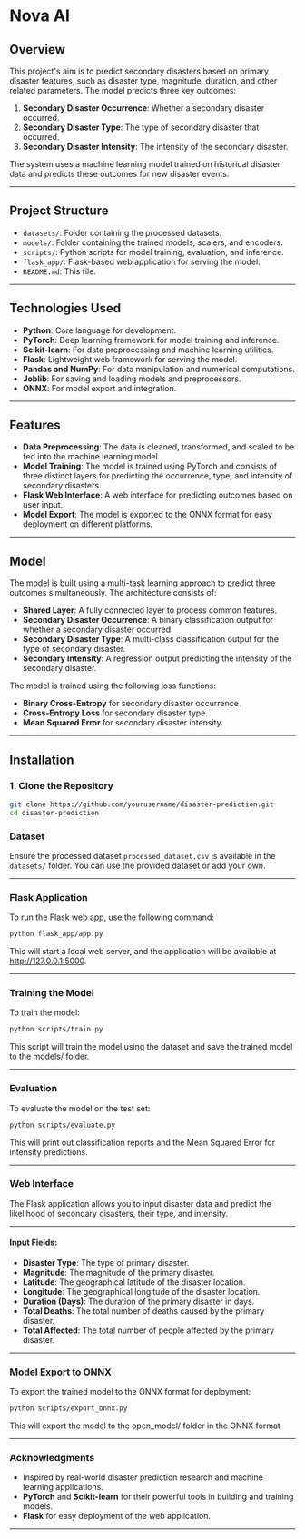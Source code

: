 
# Nova AI

## Overview

This project's aim is to predict secondary disasters based on primary disaster features, such as disaster type, magnitude, duration, and other related parameters. The model predicts three key outcomes:

1. **Secondary Disaster Occurrence**: Whether a secondary disaster occurred.
2. **Secondary Disaster Type**: The type of secondary disaster that occurred.
3. **Secondary Disaster Intensity**: The intensity of the secondary disaster.

The system uses a machine learning model trained on historical disaster data and predicts these outcomes for new disaster events.

---

## Project Structure

- `datasets/`: Folder containing the processed datasets.
- `models/`: Folder containing the trained models, scalers, and encoders.
- `scripts/`: Python scripts for model training, evaluation, and inference.
- `flask_app/`: Flask-based web application for serving the model.
- `README.md`: This file.

---

## Technologies Used

- **Python**: Core language for development.
- **PyTorch**: Deep learning framework for model training and inference.
- **Scikit-learn**: For data preprocessing and machine learning utilities.
- **Flask**: Lightweight web framework for serving the model.
- **Pandas and NumPy**: For data manipulation and numerical computations.
- **Joblib**: For saving and loading models and preprocessors.
- **ONNX**: For model export and integration.

---

## Features

- **Data Preprocessing**: The data is cleaned, transformed, and scaled to be fed into the machine learning model.
- **Model Training**: The model is trained using PyTorch and consists of three distinct layers for predicting the occurrence, type, and intensity of secondary disasters.
- **Flask Web Interface**: A web interface for predicting outcomes based on user input.
- **Model Export**: The model is exported to the ONNX format for easy deployment on different platforms.

---

## Model

The model is built using a multi-task learning approach to predict three outcomes simultaneously. The architecture consists of:

- **Shared Layer**: A fully connected layer to process common features.
- **Secondary Disaster Occurrence**: A binary classification output for whether a secondary disaster occurred.
- **Secondary Disaster Type**: A multi-class classification output for the type of secondary disaster.
- **Secondary Intensity**: A regression output predicting the intensity of the secondary disaster.

The model is trained using the following loss functions:

- **Binary Cross-Entropy** for secondary disaster occurrence.
- **Cross-Entropy Loss** for secondary disaster type.
- **Mean Squared Error** for secondary disaster intensity.

---

## Installation

### 1. Clone the Repository

```bash
git clone https://github.com/yourusername/disaster-prediction.git
cd disaster-prediction
```

### Dataset

Ensure the processed dataset `processed_dataset.csv` is available in the `datasets/` folder. You can use the provided dataset or add your own.

---

### Flask Application

To run the Flask web app, use the following command:

```bash
python flask_app/app.py
```
This will start a local web server, and the application will be available at http://127.0.0.1:5000.

---

### Training the Model

To train the model:

```bash
python scripts/train.py
```

This script will train the model using the dataset and save the trained model to the models/ folder.

---

### Evaluation

To evaluate the model on the test set:

```bash
python scripts/evaluate.py
```

This will print out classification reports and the Mean Squared Error for intensity predictions.

---

### Web Interface

The Flask application allows you to input disaster data and predict the likelihood of secondary disasters, their type, and intensity.

---

#### Input Fields:
- **Disaster Type**: The type of primary disaster.
- **Magnitude**: The magnitude of the primary disaster.
- **Latitude**: The geographical latitude of the disaster location.
- **Longitude**: The geographical longitude of the disaster location.
- **Duration (Days)**: The duration of the primary disaster in days.
- **Total Deaths**: The total number of deaths caused by the primary disaster.
- **Total Affected**: The total number of people affected by the primary disaster.


---

### Model Export to ONNX

To export the trained model to the ONNX format for deployment:

```bash
python scripts/export_onnx.py
```

This will export the model to the open_model/ folder in the ONNX format

---

### Acknowledgments

- Inspired by real-world disaster prediction research and machine learning applications.  
- **PyTorch** and **Scikit-learn** for their powerful tools in building and training models.  
- **Flask** for easy deployment of the web application.

---
